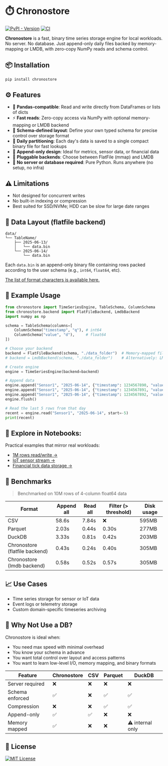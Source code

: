 # ⏱️ Chronostore

[![PyPI - Version](https://img.shields.io/pypi/v/chronostore)](https://pypi.org/project/chronostore/)
[![CI](https://github.com/rundef/chronostore/actions/workflows/ci.yml/badge.svg)](https://github.com/rundef/chronostore/actions/workflows/ci.yml)

**Chronostore** is a fast, binary time series storage engine for local workloads.
No server. No database. Just append-only daily files backed by memory-mapping or LMDB, with zero-copy NumPy reads and schema control.

## 📦 Installation

```bash
pip install chronostore
```

## ⚙️ Features

- 🔌 **Pandas-compatible**: Read and write directly from DataFrames or lists of dicts
- ⚡ **Fast reads**: Zero-copy access via NumPy with optional memory-mapping or LMDB backend
- 🧠 **Schema-defined layout**: Define your own typed schema for precise control over storage format
- 📅 **Daily partitioning**: Each day's data is saved to a single compact binary file for fast lookups
- 🔄 **Append-only design**: Ideal for metrics, sensor data, or financial data
- 🧱 **Pluggable backends**: Choose between FlatFile (mmap) and LMDB
- 🚫 **No server or database required**: Pure Python. Runs anywhere (no setup, no infra)

## ⚠️ Limitations

- Not designed for concurrent writes
- No built-in indexing or compression
- Best suited for SSD/NVMe; HDD can be slow for large date ranges

## 📂 Data Layout (flatfile backend)

```
data/
└── TableName/
    ├── 2025-06-13/
    │   └── data.bin
    └── 2025-06-14/
        └── data.bin
```

Each `data.bin` is an append-only binary file containing rows packed according to the user schema (e.g., `int64`, `float64`, etc).

[The list of format characters is available here.](https://docs.python.org/3/library/struct.html#format-characters)

## 🧪 Example Usage

```python
from chronostore import TimeSeriesEngine, TableSchema, ColumnSchema
from chronostore.backend import FlatFileBackend, LmdbBackend
import numpy as np

schema = TableSchema(columns=[
    ColumnSchema("timestamp", "q"), # int64
    ColumnSchema("value", "d"),     # float64
])

# Choose your backend
backend = FlatFileBackend(schema, "./data_folder")  # Memory-mapped files
# backend = LmdbBackend(schema, "./data_folder")    # Alternatively: LMDB-backed

# Create engine
engine = TimeSeriesEngine(backend=backend)

# Append data
engine.append("Sensor1", "2025-06-14", {"timestamp": 1234567890, "value": 42.0})
engine.append("Sensor1", "2025-06-14", {"timestamp": 1234567891, "value": 43.0})
engine.append("Sensor1", "2025-06-14", {"timestamp": 1234567892, "value": np.nan}) # NULL value
engine.flush()

# Read the last 5 rows from that day
recent = engine.read("Sensor1", "2025-06-14", start=-5)
print(recent)
```

## 📓 Explore in Notebooks:

Practical examples that mirror real workloads:

- [1M rows read/write →](notebooks/1_million_rows.ipynb)
- [IoT sensor stream →](notebooks/iot_sensor.ipynb)
- [Financial tick data storage →](notebooks/financial_tick_data.ipynb)

## 🚀 Benchmarks

> Benchmarked on 10M rows of 4-column float64 data

| Format                         | Append all | Read all | Filter (> threshold) | Disk usage  |
|--------------------------------|------------|----------|----------------------| ----------- |
| CSV                            | 58.6s      | 7.84s    | ❌                    | 595MB       |
| Parquet                        | 2.03s      | 0.44s    | 0.30s                | 277MB       |
| DuckDB                         | 3.33s      | 0.81s    | 0.42s                | 203MB       |
| Chronostore (flatfile backend) | 0.43s      | 0.24s    | 0.40s                | 305MB       |
| Chronostore (lmdb backend)     | 0.58s      | 0.52s    | 0.57s                | 305MB       |

## 📈 Use Cases

- Time series storage for sensor or IoT data
- Event logs or telemetry storage
- Custom domain-specific timeseries archiving

## 🧠 Why Not Use a DB?

Chronostore is ideal when:

- You need max speed with minimal overhead
- You know your schema in advance
- You want total control over layout and access patterns
- You want to learn low-level I/O, memory mapping, and binary formats

| Feature         | Chronostore | CSV | Parquet    | DuckDB     |
| --------------- | ----------- | --- | ---------- | ---------- |
| Server required | ❌          | ❌  | ❌         | ❌         |
| Schema enforced | ✅          | ❌  | ✅         | ✅         |
| Compression     | ❌          | ❌  | ✅         | ✅         |
| Append-only     | ✅          | ✅  | ❌         | ❌         |
| Memory mapped   | ✅          | ❌  | ❌         | ⚠️ internal only |

## 📜 License

[![MIT License](https://img.shields.io/badge/license-MIT-green)](LICENSE)


